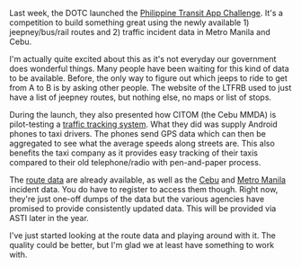 <!-- 
.. link: 
.. description: 
.. tags: philippine-transit-app, programming
.. date: 2013/07/07 00:17:37
.. title: Philippine Transit App Challenge
.. slug: philippine-transit-app-challenge
-->

Last week, the DOTC launched the [Philippine Transit App Challenge](http://philippine-transit.hackathome.com). It's a competition to build something great using the newly available 1) jeepney/bus/rail routes and 2) traffic incident data in Metro Manila and Cebu.

I'm actually quite excited about this as it's not everyday our government does wonderful things. Many people have been waiting for this kind of data to be available. Before, the only way to figure out which jeeps to ride to get from A to B is by asking other people. The website of the LTFRB used to just have a list of jeepney routes, but nothing else, no maps or list of stops.

During the launch, they also presented how CITOM (the Cebu MMDA) is pilot-testing a [traffic tracking system](http://cebutraffic.org/). What they did was supply Android phones to taxi drivers. The phones send GPS data which can then be aggregated to see what the average speeds along streets are. This also benefits the taxi company as it provides easy tracking of their taxis compared to their old telephone/radio with pen-and-paper process.

The [route data](http://philippine-transit.hackathome.com/dataset-philippines-transit-information-service-gtfs/) are already available, as well as the [Cebu](http://philippine-transit.hackathome.com/dataset-citom-traffic-alert-platform/) and [Metro Manila](http://philippine-transit.hackathome.com/dataset-mmda-traffic-alert-platform/) incident data. You do have to register to access them though. Right now, they're just one-off dumps of the data but the various agencies have promised to provide consistently updated data. This will be provided via ASTI later in the year.

I've just started looking at the route data and playing around with it. The quality could be better, but I'm glad we at least have something to work with.